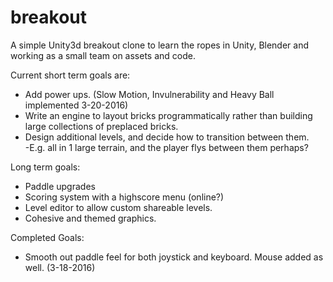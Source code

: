 # breakout
A simple Unity3d breakout clone to learn the ropes in Unity, Blender and working as a small team on assets and code.

Current short term goals are:
- Add power ups. (Slow Motion, Invulnerability and Heavy Ball implemented 3-20-2016)
- Write an engine to layout bricks programmatically rather than building large collections of preplaced bricks.
- Design additional levels, and decide how to transition between them.  
      -E.g. all in 1 large terrain, and the player flys between them perhaps?
      
Long term goals:
- Paddle upgrades
- Scoring system with a highscore menu (online?)
- Level editor to allow custom shareable levels.
- Cohesive and themed graphics.

Completed Goals:
- Smooth out paddle feel for both joystick and keyboard. Mouse added as well. (3-18-2016)